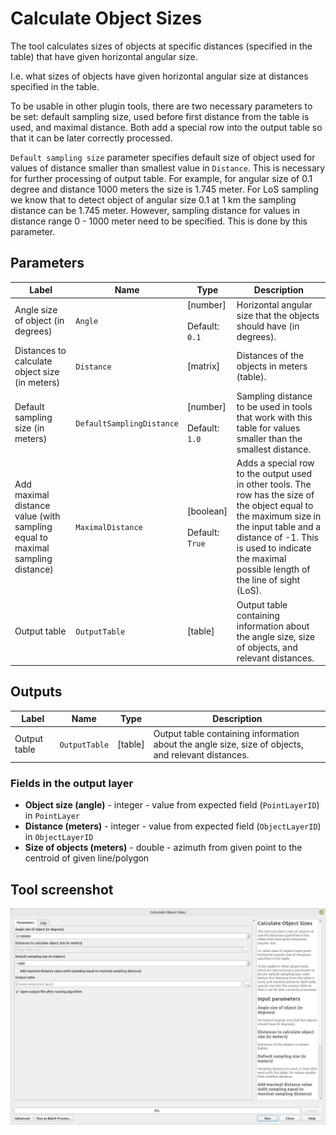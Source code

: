 # Calculate Object Sizes

The tool calculates sizes of objects at specific distances (specified in the table) that have given horizontal angular size.

I.e. what sizes of objects have given horizontal angular size at distances specified in the table.

To be usable in other plugin tools, there are two necessary parameters to be set: default sampling size, used before first distance from the table is used, and maximal distance. Both add a special row into the output table so that it can be later correctly processed.
	
`Default sampling size` parameter specifies default size of object used for values of distance smaller than smallest value in `Distance`. This is necessary for further processing of output table. For example, for angular size of 0.1 degree and distance 1000 meters the size is 1.745 meter. For LoS sampling we know that to detect object of angular size 0.1 at 1 km the sampling distance can be 1.745 meter. However, sampling distance for values in distance range 0 - 1000 meter need to be specified. This is done by this parameter. 

## Parameters

| Label                                                                         | Name                      | Type                                    | Description                                                                                                                                                                                                                                  |
| ----------------------------------------------------------------------------- | ------------------------- | --------------------------------------- | -------------------------------------------------------------------------------------------------------------------------------------------------------------------------------------------------------------------------------------------- |
| Angle size of object (in degrees)                                             | `Angle`                   | [number]<br/><br/> Default: <br/> `0.1` | Horizontal angular size that the objects should have (in degrees).                                                                                                                                                                           |
| Distances to calculate object size (in meters)                                | `Distance`                | [matrix]                                | Distances of the objects in meters (table).                                                                                                                                                                                                  |
| Default sampling size (in meters)                                             | `DefaultSamplingDistance` | [number]<br/><br/> Default: <br/> `1.0` | Sampling distance to be used in tools that work with this table for values smaller than the smallest distance.                                                                                                                               |
| Add maximal distance value (with sampling equal to maximal sampling distance) | `MaximalDistance`         | [boolean]<br/><br/>Default: `True`      | Adds a special row to the output used in other tools. The row has the size of the object equal to the maximum size in the input table and a distance of -1. This is used to indicate the maximal possible length of the line of sight (LoS). |
| Output table                                                                  | `OutputTable`             | [table]                                 | Output table containing information about the angle size, size of objects, and relevant distances.                                                                                                                                           |

## Outputs

| Label        | Name          | Type    | Description                                                                                        |
| ------------ | ------------- | ------- | -------------------------------------------------------------------------------------------------- |
| Output table | `OutputTable` | [table] | Output table containing information about the angle size, size of objects, and relevant distances. |


### Fields in the output layer

* __Object size (angle)__ - integer - value from expected field (`PointLayerID`) in `PointLayer`
* __Distance (meters)__ - integer - value from expected field (`ObjectLayerID`) in `ObjectLayerID`
* __Size of objects (meters)__ - double - azimuth from given point to the centroid of given line/polygon

## Tool screenshot

![Calculate Object Sizes](../../images/tool_sizes_at_distances.png)
